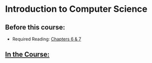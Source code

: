 # Introduction to Computer Science

## Before this course:
* Required Reading:  <a href=../Resources/Python编程导论.pdf>Chapters 6 & 7</a>



## [In the Course:](https://www.youtube.com/watch?v=nykOeWgQcHM&list=PLUl4u3cNGP63WbdFxL8giv4yhgdMGaZNA&index=7&ab_channel=MITOpenCourseWare) 


